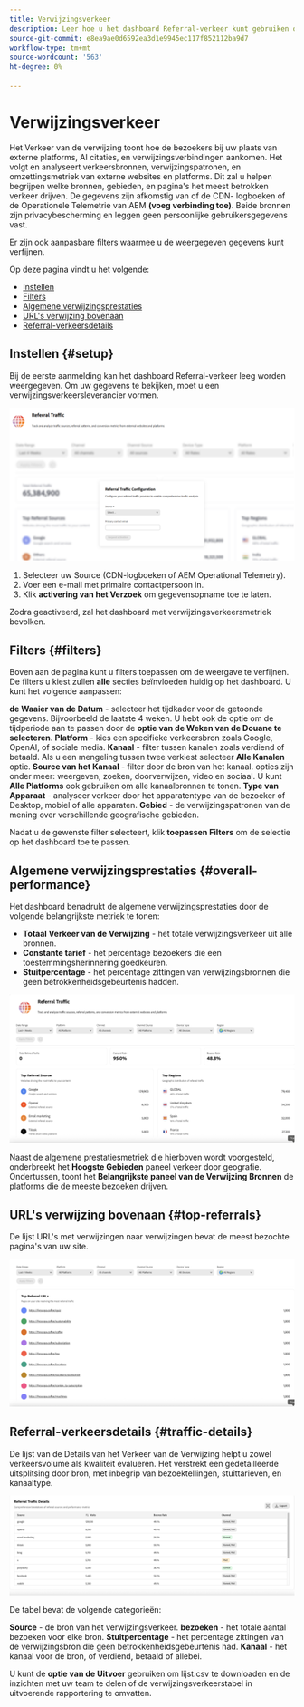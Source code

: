 ```yaml
---
title: Verwijzingsverkeer
description: Leer hoe u het dashboard Referral-verkeer kunt gebruiken om te zien hoe bezoekers uw site bereiken via externe platforms, AI-citaties en verwijzingskoppelingen.
source-git-commit: e8ea9ae0d6592ea3d1e9945ec117f852112ba9d7
workflow-type: tm+mt
source-wordcount: '563'
ht-degree: 0%

---
```



# Verwijzingsverkeer

Het Verkeer van de verwijzing toont hoe de bezoekers bij uw plaats van externe platforms, AI citaties, en verwijzingsverbindingen aankomen. Het volgt en analyseert verkeersbronnen, verwijzingspatronen, en omzettingsmetriek van externe websites en platforms. Dit zal u helpen begrijpen welke bronnen, gebieden, en pagina&#39;s het meest betrokken verkeer drijven. De gegevens zijn afkomstig van of de CDN- logboeken of de Operationele Telemetrie van AEM **(voeg verbinding toe)**. Beide bronnen zijn privacybescherming en leggen geen persoonlijke gebruikersgegevens vast.

Er zijn ook aanpasbare filters waarmee u de weergegeven gegevens kunt verfijnen.

Op deze pagina vindt u het volgende:

* [Instellen](#setup)
* [Filters](#filters)
* [Algemene verwijzingsprestaties](#overall-performance)
* [URL&#39;s verwijzing bovenaan](#top-referrals)
* [Referral-verkeersdetails](#traffic-details)

## Instellen {#setup}

Bij de eerste aanmelding kan het dashboard Referral-verkeer leeg worden weergegeven. Om uw gegevens te bekijken, moet u een verwijzingsverkeersleverancier vormen.

![&#x200B; Opstelling van de Verwijzing &#x200B;](/help/dashboards/assets/referral-setup.png)

1. Selecteer uw Source (CDN-logboeken of AEM Operational Telemetry).
2. Voer een e-mail met primaire contactpersoon in.
3. Klik **activering van het Verzoek** om gegevensopname toe te laten.

Zodra geactiveerd, zal het dashboard met verwijzingsverkeersmetriek bevolken.

## Filters {#filters}

Boven aan de pagina kunt u filters toepassen om de weergave te verfijnen. De filters u kiest zullen **alle** secties beïnvloeden huidig op het dashboard. U kunt het volgende aanpassen:

**de Waaier van de Datum** - selecteer het tijdkader voor de getoonde gegevens. Bijvoorbeeld de laatste 4 weken. U hebt ook de optie om de tijdperiode aan te passen door de **optie van de Weken van de Douane te selecteren**.
**Platform** - kies een specifieke verkeersbron zoals Google, OpenAI, of sociale media.
**Kanaal** - filter tussen kanalen zoals verdiend of betaald. Als u een mengeling tussen twee verkiest selecteer **Alle Kanalen** optie.
**Source van het Kanaal** - filter door de bron van het kanaal. opties zijn onder meer: weergeven, zoeken, doorverwijzen, video en sociaal. U kunt **Alle Platforms** ook gebruiken om alle kanaalbronnen te tonen.
**Type van Apparaat** - analyseer verkeer door het apparatentype van de bezoeker of Desktop, mobiel of alle apparaten.
**Gebied** - de verwijzingspatronen van de mening over verschillende geografische gebieden.

Nadat u de gewenste filter selecteert, klik **toepassen Filters** om de selectie op het dashboard toe te passen.

## Algemene verwijzingsprestaties {#overall-performance}

Het dashboard benadrukt de algemene verwijzingsprestaties door de volgende belangrijkste metriek te tonen:

* **Totaal Verkeer van de Verwijzing** - het totale verwijzingsverkeer uit alle bronnen.
* **Constante tarief** - het percentage bezoekers die een toestemmingsherinnering goedkeuren.
* **Stuitpercentage** - het percentage zittingen van verwijzingsbronnen die geen betrokkenheidsgebeurtenis hadden.

![&#x200B; Verwijzing Pagina &#x200B;](/help/dashboards/assets/referral-traffic.png)

Naast de algemene prestatiesmetriek die hierboven wordt voorgesteld, onderbreekt het **Hoogste Gebieden** paneel verkeer door geografie. Ondertussen, toont het **Belangrijkste paneel van de Verwijzing Bronnen** de platforms die de meeste bezoeken drijven.

## URL&#39;s verwijzing bovenaan {#top-referrals}

De lijst URL&#39;s met verwijzingen naar verwijzingen bevat de meest bezochte pagina&#39;s van uw site.

![&#x200B; Hoogste Verwijzing URLs &#x200B;](/help/dashboards/assets/top-url.png)

## Referral-verkeersdetails {#traffic-details}

De lijst van de Details van het Verkeer van de Verwijzing helpt u zowel verkeersvolume als kwaliteit evalueren. Het verstrekt een gedetailleerde uitsplitsing door bron, met inbegrip van bezoektellingen, stuittarieven, en kanaaltype.

![&#x200B; Details van het Verkeer van de Verwijzing &#x200B;](/help/dashboards/assets/traffic-details.png)

De tabel bevat de volgende categorieën:

**Source** - de bron van het verwijzingsverkeer.
**bezoeken** - het totale aantal bezoeken voor elke bron.
**Stuitpercentage** - het percentage zittingen van de verwijzingsbron die geen betrokkenheidsgebeurtenis had.
**Kanaal** - het kanaal voor de bron, of verdiend, betaald of allebei.

U kunt de **optie van de Uitvoer** gebruiken om lijst.csv te downloaden en de inzichten met uw team te delen of de verwijzingsverkeerstabel in uitvoerende rapportering te omvatten.
